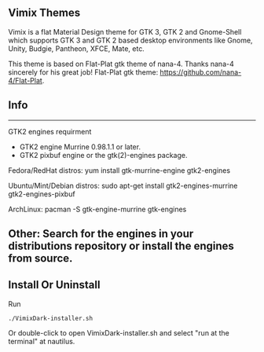 
## Vimix Themes

Vimix is a flat Material Design theme for GTK 3, GTK 2 and Gnome-Shell which supports GTK 3 and GTK 2 based desktop environments like Gnome, Unity, Budgie, Pantheon, XFCE, Mate, etc.


This theme is based on Flat-Plat gtk theme of nana-4. Thanks nana-4 sincerely for his great job! 
Flat-Plat gtk theme: https://github.com/nana-4/Flat-Plat.

## Info

-----------------------------
GTK2 engines requirment
- GTK2 engine Murrine 0.98.1.1 or later.
- GTK2 pixbuf engine or the gtk(2)-engines package.

Fedora/RedHat distros:
yum install gtk-murrine-engine gtk2-engines

Ubuntu/Mint/Debian distros:
sudo apt-get install gtk2-engines-murrine gtk2-engines-pixbuf

ArchLinux:
pacman -S gtk-engine-murrine gtk-engines

Other:
Search for the engines in your distributions repository or install the engines from source.
----------------------------

## Install Or Uninstall

Run

    ./VimixDark-installer.sh

Or double-click to open VimixDark-installer.sh and select "run at the terminal" at nautilus.



